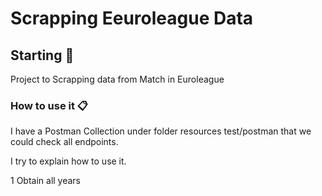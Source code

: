 # Scrapping Eeuroleague Data

## Starting 🚀

Project to Scrapping data from Match in Euroleague

### How to use it 📋

I have a Postman Collection under folder resources test/postman that we could check all endpoints.

I try to explain how to use it.

1 Obtain all years





